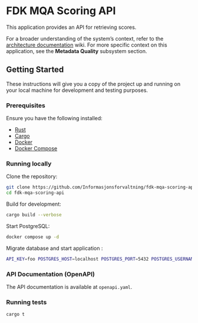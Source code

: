 # FDK MQA Scoring API

This application provides an API for retrieving scores.

For a broader understanding of the system’s context, refer to
the [architecture documentation](https://github.com/Informasjonsforvaltning/architecture-documentation) wiki. For more
specific context on this application, see the **Metadata Quality** subsystem section.

## Getting Started
These instructions will give you a copy of the project up and running on your local machine for development and testing purposes.

### Prerequisites

Ensure you have the following installed:
- [Rust](https://www.rust-lang.org/tools/install)
- [Cargo](https://doc.rust-lang.org/cargo/getting-started/installation.html)
- [Docker](https://docs.docker.com/get-docker/)
- [Docker Compose](https://docs.docker.com/compose/install/)

### Running locally

Clone the repository:

```sh
git clone https://github.com/Informasjonsforvaltning/fdk-mqa-scoring-api.git
cd fdk-mqa-scoring-api
```

Build for development:

```sh
cargo build --verbose
```

Start PostgreSQL:

```sh
docker compose up -d
```

Migrate database and start application :

```sh
API_KEY=foo POSTGRES_HOST=localhost POSTGRES_PORT=5432 POSTGRES_USERNAME=postgres POSTGRES_PASSWORD=postgres POSTGRES_DB_NAME=mqa CORS_ORIGIN_PATTERNS="http://localhost:*" cargo r
```

### API Documentation (OpenAPI)

The API documentation is available at ```openapi.yaml```.

### Running tests

```sh
cargo t
```
